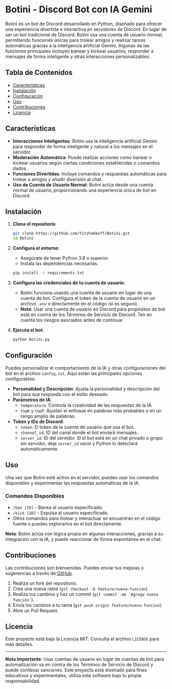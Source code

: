 # Botini - Discord Bot con IA Gemini

Botini es un bot de Discord desarrollado en Python, diseñado para ofrecer una experiencia divertida e interactiva en servidores de Discord. En lugar de ser un bot tradicional de Discord, Botini usa una cuenta de usuario normal, permitiendo funciones únicas para trolear amigos y realizar tareas automáticas gracias a la inteligencia artificial Gemini. Algunas de las funciones principales incluyen banear y kickear usuarios, responder a mensajes de forma inteligente y otras interacciones personalizables.

## Tabla de Contenidos

- [Características](#características)
- [Instalación](#instalación)
- [Configuración](#configuración)
- [Uso](#uso)
- [Contribuciones](#contribuciones)
- [Licencia](#licencia)

## Características

- **Interacciones Inteligentes**: Botini usa la inteligencia artificial Gemini para responder de forma inteligente y natural a los mensajes en el servidor.
- **Moderación Automática**: Puede realizar acciones como banear o kickear usuarios según ciertas condiciones establecidas o comandos dados.
- **Funciones Divertidas**: Incluye comandos y respuestas automáticas para trolear a amigos y añadir diversión al chat.
- **Uso de Cuenta de Usuario Normal**: Botini actúa desde una cuenta normal de usuario, proporcionando una experiencia única de bot en Discord.

## Instalación

1. **Clona el repositorio**
    ```bash
    git clone https://github.com/Yitzhakbuff/Botini.git
    cd Botini
    ```

2. **Configura el entorno**:
    - Asegúrate de tener Python 3.8 o superior.
    - Instala las dependencias necesarias.
    
    ```bash
    pip install -r requirements.txt
    ```

3. **Configura las credenciales de tu cuenta de usuario**:
    - Botini funciona usando una cuenta de usuario en lugar de una cuenta de bot. Configura el token de la cuenta de usuario en un archivo `.env` o directamente en el código (si es seguro).
    - **Nota**: Usar una cuenta de usuario en Discord para propósitos de bot está en contra de los Términos de Servicio de Discord. Ten en cuenta los riesgos asociados antes de continuar.

4. **Ejecuta el bot**:
    ```bash
    python botini.py
    ```

## Configuración

Puedes personalizar el comportamiento de la IA y otras configuraciones del bot en el archivo `config.txt`. Aquí están las principales opciones configurables:

- **Personalidad y Descripción**: Ajusta la personalidad y descripción del bot para que responda con el estilo deseado.
- **Parámetros de IA**:
  - `temperature`: Controla la creatividad de las respuestas de la IA.
  - `topK` y `topP`: Ajustan el enfoque en palabras más probables o en un rango amplio de palabras.
- **Token y IDs de Discord**:
  - `token`: El token de la cuenta de usuario que usa el bot.
  - `channel_id`: ID del canal donde el bot enviará mensajes.
  - `server_id`: ID del servidor. Si el bot está en un chat privado o grupo sin servidor, deja `server_id` vacío y Python lo detectará automáticamente.

## Uso

Una vez que Botini esté activo en el servidor, puedes usar los comandos disponibles y experimentar las respuestas automáticas de la IA.

### Comandos Disponibles

- `/ban [ID]` - Banea al usuario especificado.
- `/kick [ID]` - Expulsa al usuario especificado.
- Otros comandos para trolear y interactuar se encuentran en el código fuente o puedes explorarlos en el bot directamente.

**Nota**: Botini actúa con lógica propia en algunas interacciones, gracias a su integración con la IA, y puede reaccionar de forma espontánea en el chat.

## Contribuciones

Las contribuciones son bienvenidas. Puedes enviar tus mejoras o sugerencias a través de [GitHub](https://github.com/Yitzhakbuff/Botini/).

1. Realiza un fork del repositorio.
2. Crea una nueva rama (`git checkout -b feature/nueva-funcion`).
3. Realiza tus cambios y haz un commit (`git commit -am 'Agrega nueva función'`).
4. Envía los cambios a tu rama (`git push origin feature/nueva-funcion`).
5. Abre un Pull Request.

## Licencia

Este proyecto está bajo la Licencia MIT. Consulta el archivo `LICENSE` para más detalles.

---

**Nota Importante**: Usar cuentas de usuario en lugar de cuentas de bot para automatización va en contra de los Términos de Servicio de Discord y puede conllevar sanciones. Este proyecto está diseñado para fines educativos y experimentales; utiliza este software bajo tu propia responsabilidad.
